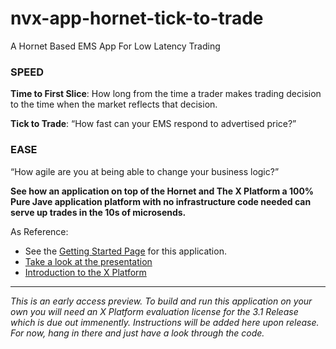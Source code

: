 # nvx-app-hornet-tick-to-trade
A Hornet Based EMS App For Low Latency Trading

###  SPEED
**Time to First Slice**: How long from the time a trader makes trading decision to the time when the market reflects that decision.

**Tick to Trade**: “How fast can your EMS respond to advertised price?”

### EASE
“How agile are you at being able to change your business logic?”

**See how an application on top of the Hornet and The X Platform a 100% Pure Jave application platform with no infrastructure code needed can serve up trades in the 10s of microsends.**

As Reference:
* See the [Getting Started Page](https://github.com/neeveresearch/nvx-app-hornet-tick-to-trade/wiki/Getting-Started) for this application.
* [Take a look at the presentation](http://docs.neeveresearch.com/decks/nvx-low-latency-apps)
* [Introduction to the X Platform](www.neeveresearch.com/introduction)

---

_This is an early access preview. To build and run this application on your own you will need an X Platform evaluation license for the 3.1 Release which is due out immenently. Instructions will be added here upon release. For now, hang in there and just have a look through the code._ 
